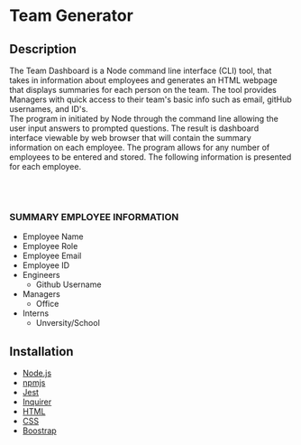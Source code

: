 # Team Generator

## Description
The Team Dashboard is a Node command line interface (CLI) tool, that takes in information about employees and generates an HTML webpage that displays summaries for each person on the team. The tool provides Managers with quick access to their team's basic info such as email, gitHub usernames, and ID's. 
<br>
The program in initiated by Node through the command line allowing the user input answers to prompted questions. The result is dashboard interface viewable by web browser that will contain the summary information on each employee. The program allows for any number of employees to be entered and stored. The following information is presented for each employee. 

<br></br>
### SUMMARY EMPLOYEE INFORMATION
* Employee Name
* Employee Role
* Employee Email
* Employee ID
* Engineers
    - Github Username 
* Managers 
    - Office
* Interns
    - Unversity/School

## Installation
* [Node.js](https://nodejs.org/en/)
* [npmjs](https://docs.npmjs.com/)
* [Jest](https://jestjs.io/docs/en/getting-started)
* [Inquirer](https://www.npmjs.com/package/inquirer)
* [HTML](https://developer.mozilla.org/en-US/docs/Web/HTML)
* [CSS](https://developer.mozilla.org/en-US/docs/Web/CSS)
* [Boostrap](https://getbootstrap.com/)